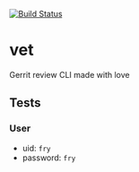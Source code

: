 [![Build Status][travis-image]][travis-url]

# vet
Gerrit review CLI made with love

## Tests

### User

- uid: `fry`
- password: `fry`

[travis-image]: https://travis-ci.org/Cosium/vet.svg?branch=master
[travis-url]: https://travis-ci.org/Cosium/vet